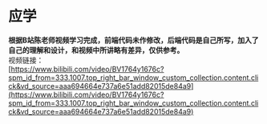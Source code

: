 # 应学
**根据B站陈老师视频学习完成，前端代码未作修改，后端代码是自己所写，加入了自己的理解和设计，和视频中所讲略有差异，仅供参考。**<br/>
视频链接：<br/>[https://www.bilibili.com/video/BV1764y1676c?spm_id_from=333.1007.top_right_bar_window_custom_collection.content.click&vd_source=aaa694664e737a6e51add82015de84a9](https://www.bilibili.com/video/BV1764y1676c?spm_id_from=333.1007.top_right_bar_window_custom_collection.content.click&vd_source=aaa694664e737a6e51add82015de84a9)
